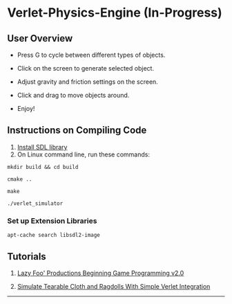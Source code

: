 # Verlet-Physics-Engine (In-Progress)


## User Overview

- Press G to cycle between different types of objects.

- Click on the screen to generate selected object.

- Adjust gravity and friction settings on the screen.

- Click and drag to move objects around.

- Enjoy!

## Instructions on Compiling Code

1. [Install SDL library](https://lazyfoo.net/tutorials/SDL/01_hello_SDL/index.php)
2. On Linux command line, run these commands:

`mkdir build && cd build`

`cmake ..`

`make`

`./verlet_simulator`


### Set up Extension Libraries 

`apt-cache search libsdl2-image`

## Tutorials

1. [Lazy Foo' Productions Beginning Game Programming v2.0](https://lazyfoo.net/tutorials/SDL/index.php)

2. [Simulate Tearable Cloth and Ragdolls With Simple Verlet Integration](https://gamedevelopment.tutsplus.com/tutorials/simulate-tearable-cloth-and-ragdolls-with-simple-verlet-integration--gamedev-519)

---
